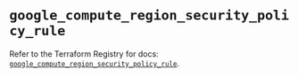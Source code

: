 # `google_compute_region_security_policy_rule`

Refer to the Terraform Registry for docs: [`google_compute_region_security_policy_rule`](https://registry.terraform.io/providers/hashicorp/google/6.45.0/docs/resources/compute_region_security_policy_rule).
